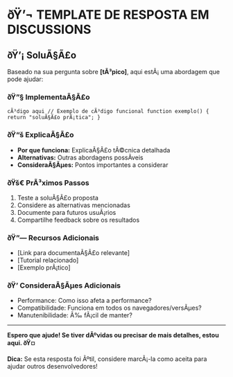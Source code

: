 ﻿# ðŸ’¬ TEMPLATE DE RESPOSTA EM DISCUSSIONS

## ðŸ’¡ SoluÃ§Ã£o

Baseado na sua pergunta sobre **[tÃ³pico]**, aqui estÃ¡ uma abordagem que pode ajudar:

### ðŸ”§ ImplementaÃ§Ã£o
`cÃ³digo aqui
// Exemplo de cÃ³digo funcional
function exemplo() {
    return "soluÃ§Ã£o prÃ¡tica";
}
`

### ðŸ“š ExplicaÃ§Ã£o
- **Por que funciona:** ExplicaÃ§Ã£o tÃ©cnica detalhada
- **Alternativas:** Outras abordagens possÃ­veis
- **ConsideraÃ§Ãµes:** Pontos importantes a considerar

### ðŸš€ PrÃ³ximos Passos
1. Teste a soluÃ§Ã£o proposta
2. Considere as alternativas mencionadas
3. Documente para futuros usuÃ¡rios
4. Compartilhe feedback sobre os resultados

### ðŸ”— Recursos Adicionais
- [Link para documentaÃ§Ã£o relevante]
- [Tutorial relacionado]
- [Exemplo prÃ¡tico]

### ðŸ’­ ConsideraÃ§Ãµes Adicionais
- Performance: Como isso afeta a performance?
- Compatibilidade: Funciona em todos os navegadores/versÃµes?
- Manutenibilidade: Ã‰ fÃ¡cil de manter?

---

**Espero que ajude! Se tiver dÃºvidas ou precisar de mais detalhes, estou aqui. ðŸ¤**

**Dica:** Se esta resposta foi Ãºtil, considere marcÃ¡-la como aceita para ajudar outros desenvolvedores!
